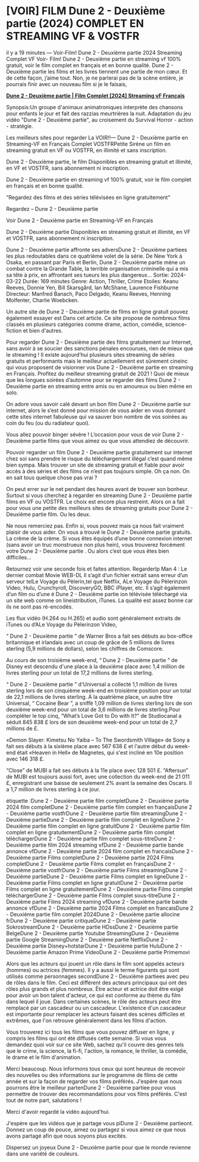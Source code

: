 <h1>[VOIR] FILM Dune 2 - Deuxième partie (2024) COMPLET EN STREAMING VF & VOSTFR</h1>


il y a 19 minutes — Voir-Film! Dune 2 - Deuxième partie 2024 Streaming Complet VF Voir- Film! Dune 2 - Deuxième partie en streaming vf 100% gratuit, voir le film complet en français et en bonne qualité.
Dune 2 - Deuxième partie les films et les livres tiennent une partie de mon cœur. Et de cette façon, j’aime tout. Non, je ne parlerai pas de la scène entière, je pourrais finir avec un nouveau film si je le faisais,


<p dir="auto"><strong><a href="https://stream.evmovies.com/fr/movie/693134/dune-part-two-fr4" rel="nofollow">Dune 2 - Deuxième partie | Film Complet [2024] Streaming vF Français</a></strong></p>


Synopsis:Un groupe d'animaux animatroniques interprète des chansons pour enfants le jour et fait des razzias meurtrières la nuit. Adaptation du jeu vidéo "Dune 2 - Deuxième partie", au croisement du Survival Horror - action - stratégie.


Les meilleurs sites pour regarder La VOIR!!— Dune 2 - Deuxième partie en Streaming-VF en Français Complet VOSTFRPetite Sirène un film en streaming gratuit en VF ou VOSTFR, en illimité et sans inscription.


Dune 2 - Deuxième partie, le film Disponibles en streaming gratuit et illimité, en VF et VOSTFR, sans abonnement ni inscription.


Dune 2 - Deuxième partie en streaming vf 100% gratuit, voir le film complet en français et en bonne qualité.


“Regardez des films et des séries télévisées en ligne gratuitement”


Regardez – Dune 2 - Deuxième partie


Voir Dune 2 - Deuxième partie en Streaming-VF en Français


Dune 2 - Deuxième partie Disponibles en streaming gratuit et illimité, en VF et VOSTFR, sans abonnement ni inscription.


Dune 2 - Deuxième partie affronte ses adversDune 2 - Deuxième partiees les plus redoutables dans ce quatrième volet de la série. De New York à Osaka, en passant par Paris et Berlin, Dune 2 - Deuxième partie mène un combat contre la Grande Table, la terrible organisation criminelle qui a mis sa tête à prix, en affrontant ses tueurs les plus dangereux... Sortie: 2024-03-22 Durée: 169 minutes Genre: Action, Thriller, Crime Etoiles: Keanu Reeves, Donnie Yen, Bill Skarsgård, Ian McShane, Laurence Fishburne Directeur: Manfred Banach, Paco Delgado, Keanu Reeves, Henning Molfenter, Charlie Woebcken.


Un autre site de Dune 2 - Deuxième partie de films en ligne gratuit pouvez également essayer est Dans cet article. Ce site propose de nombreux films classés en plusieurs catégories comme drame, action, comédie, science-fiction et bien d'autres.


Pour regarder Dune 2 - Deuxième partie des films gratuitement sur Internet, sans avoir à se soucier des sanctions pénales encourues, rien de mieux que le streaming ! Il existe aujourd’hui plusieurs sites streaming de séries gratuits et performants mais le meilleur actuellement est sûrement cineinc qui vous proposent de visionner vos Dune 2 - Deuxième partie en streaming en Français. Profitez du meilleur streaming gratuit de 2021 ! Quoi de mieux que les longues soirées d’automne pour se regarder des films Dune 2 - Deuxième partie en streaming entre amis ou en amoureux ou bien même en solo.


On adore vous savoir calé devant un bon film Dune 2 - Deuxième partie sur internet, alors le s’est donné pour mission de vous aider en vous donnant cette sites internet fabuleuse qui va sauver bon nombre de vos soirées au coin du feu (ou du radiateur quoi).


Vous allez pouvoir binger sévère ! L’occasion pour vous de voir Dune 2 - Deuxième partie films que vous aimez ou que vous attendiez de découvrir.


Pouvoir regarder un film Dune 2 - Deuxième partie gratuitement sur internet chez soi sans prendre le risque du téléchargement illégal c’est quand même bien sympa. Mais trouver un site de streaming gratuit et fiable pour avoir accès à des séries et des films ce n’est pas toujours simple. Oh ça non. On en sait tous quelque chose pas vrai ?


On peut errer sur le net pendant des heures avant de trouver son bonheur. Surtout si vous cherchez à regarder en streaming Dune 2 - Deuxième partie films en VF ou VOSTFR. Le choix est encore plus restreint. Alors on a fait pour vous une petite des meilleurs sites de streaming gratuits pour Dune 2 - Deuxième partie film. Ou les deux.


Ne nous remerciez pas. Enfin si, vous pouvez mais ça nous fait vraiment plaisir de vous aider. On vous a trouvé le Dune 2 - Deuxième partie gratuits. La crème de la crème. Si vous êtes équipés d’une bonne connexion internet (sans avoir un truc monstrueux non plus hein), vous trouverez forcément votre Dune 2 - Deuxième partie . Ou alors c’est que vous êtes bien difficiles…


Retournez voir une seconde fois et faites attention. RegarderIp Man 4 : Le dernier combat Movie WEB-DL Il s’agit d’un fichier extrait sans erreur d’un serveur telLe Voyage du Pèlerin,tel que Netflix, ALe Voyage du Pèlerinzon Video, Hulu, Crunchyroll, DiscoveryGO, BBC iPlayer, etc. Il s’agit également d’un film ou d’une é Dune 2 - Deuxième partie ion télévisée téléchargé via un site web comme on lineistribution, iTunes. La qualité est assez bonne car ils ne sont pas ré-encodés.


Les flux vidéo (H.264 ou H.265) et audio sont généralement extraits de iTunes ou d’ALe Voyage du Pèlerinzon Video,


“ Dune 2 - Deuxième partie ” de Warner Bros a fait ses débuts au box-office britannique et irlandais avec un coup de grâce de 5 millions de livres sterling (5,9 millions de dollars), selon les chiffres de Comscore.


Au cours de son troisième week-end, “ Dune 2 - Deuxième partie ” de Disney est descendu d'une place à la deuxième place avec 1,4 million de livres sterling pour un total de 17,2 millions de livres sterling.


“ Dune 2 - Deuxième partie ” d'Universal a collecté 1,1 million de livres sterling lors de son cinquième week-end en troisième position pour un total de 22,1 millions de livres sterling. À la quatrième place, un autre titre Universal, “ Cocaine Bear ”, a sniffé 1,09 million de livres sterling lors de son deuxième week-end pour un total de 3,6 millions de livres sterling.Pour compléter le top cinq, “What’s Love Got to Do with It?” de Studiocanal a séduit 845 838 £ lors de son deuxième week-end pour un total de 2,7 millions de £.


«Demon Slayer: Kimetsu No Yaiba – To The Swordsmith Village» de Sony a fait ses débuts à la sixième place avec 567 638 £ et l'autre début du week-end était «Heaven in Hell» de Magnetes, qui s'est incliné en 10e position avec 146 318 £.


“Close” de MUBI a fait ses débuts à la 11e place avec 128 501 £. “Aftersun” de MUBI est toujours aussi fort, avec une collection du week-end de 21 011 £, enregistrant une baisse de seulement 2% avant la semaine des Oscars. Il a 1,7 million de livres sterling à ce jour.


étiquette :Dune 2 - Deuxième partie film completDune 2 - Deuxième partie 2024 film completDune 2 - Deuxième partie film complet en françaisDune 2 - Deuxième partie vostfrDune 2 - Deuxième partie film streamingDune 2 - Deuxième partieDune 2 - Deuxième partie film complet en ligneDune 2 - Deuxième partie film complet en ligne gratuitDune 2 - Deuxième partie film complet en ligne gratuitementDune 2 - Deuxième partie film complet téléchargerDune 2 - Deuxième partie film complet sous-titreDune 2 - Deuxième partie film 2024 streaming vfDune 2 - Deuxième partie bande annonce vfDune 2 - Deuxième partie 2024 film complet en francaisDune 2 - Deuxième partie Films completDune 2 - Deuxième partie 2024 Films completDune 2 - Deuxième partie Films complet en françaisDune 2 - Deuxième partie vostfrDune 2 - Deuxième partie Films streamingDune 2 - Deuxième partieDune 2 - Deuxième partie Films complet en ligneDune 2 - Deuxième partie Films complet en ligne gratuitDune 2 - Deuxième partie Films complet en ligne gratuitementDune 2 - Deuxième partie Films complet téléchargerDune 2 - Deuxième partie Films complet sous-titreDune 2 - Deuxième partie Films 2024 streaming vfDune 2 - Deuxième partie bande annonce vfDune 2 - Deuxième partie 2024 Films complet en francaisDune 2 - Deuxième partie film complet 2024Dune 2 - Deuxième partie allocine frDune 2 - Deuxième partie critiqueDune 2 - Deuxième partie SokrostreamDune 2 - Deuxième partie HDssDune 2 - Deuxième partie BelgeDune 2 - Deuxième partie Youtube StreamingDune 2 - Deuxième partie Google StreamingDune 2 - Deuxième partie NetflixDune 2 - Deuxième partie Disney+hotstarDune 2 - Deuxième partie HuluDune 2 - Deuxième partie Amazon Prime VideoDune 2 - Deuxième partie Primemovi


Alors que les acteurs qui jouent un rôle dans le film sont appelés acteurs (hommes) ou actrices (femmes). Il y a aussi le terme figurants qui sont utilisés comme personnages secondDune 2 - Deuxième partiees avec peu de rôles dans le film. Ceci est différent des acteurs principaux qui ont des rôles plus grands et plus nombreux. Être acteur et actrice doit être exigé pour avoir un bon talent d'acteur, ce qui est conforme au thème du film dans lequel il joue. Dans certaines scènes, le rôle des acteurs peut être remplacé par un cascadeur ou un cascadeur. L'existence d'un cascadeur est importante pour remplacer les acteurs faisant des scènes difficiles et extrêmes, que l'on retrouve généralement dans les films d'action.


Vous trouverez ici tous les films que vous pouvez diffuser en ligne, y compris les films qui ont été diffusés cette semaine. Si vous vous demandez quoi voir sur ce site Web, sachez qu'il couvre des genres tels que le crime, la science, la fi-fi, l'action, la romance, le thriller, la comédie, le drame et le film d'animation.


Merci beaucoup. Nous informons tous ceux qui sont heureux de recevoir des nouvelles ou des informations sur le programme de films de cette année et sur la façon de regarder vos films préférés. J'espère que nous pourrons être le meilleur partenDune 2 - Deuxième partiee pour vous permettre de trouver des recommandations pour vos films préférés. C'est tout de notre part, salutations !


Merci d'avoir regardé la vidéo aujourd'hui.


J'espère que les vidéos que je partage vous plDune 2 - Deuxième partieont. Donnez un coup de pouce, aimez ou partagez si vous aimez ce que nous avons partagé afin que nous soyons plus excités.


Dispersez un joyeux Dune 2 - Deuxième partie pour que le monde revienne dans une variété de couleurs.

